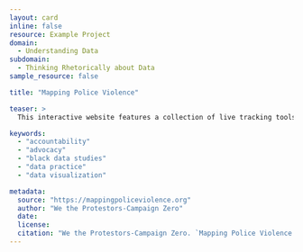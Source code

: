 ```yaml
---
layout: card
inline: false
resource: Example Project
domain:
  - Understanding Data
subdomain:
  - Thinking Rhetorically about Data
sample_resource: false

title: "Mapping Police Violence"

teaser: >
  This interactive website features a collection of live tracking tools, maps, and visualizations that document police violence in the United States and demonstrate how race and ethnicity, location, and crime are connected to police violence. To assist various stakeholders, visitors can download open-access data and figures, learn about the project’s methodology, and access a resource to directly contact representatives.

keywords:
  - "accountability"
  - "advocacy"
  - "black data studies"
  - "data practice"
  - "data visualization"

metadata:
  source: "https://mappingpoliceviolence.org"
  author: "We the Protestors-Campaign Zero"
  date:
  license:
  citation: "We the Protestors-Campaign Zero. `Mapping Police Violence.` https://mappingpoliceviolence.org."
---
```

